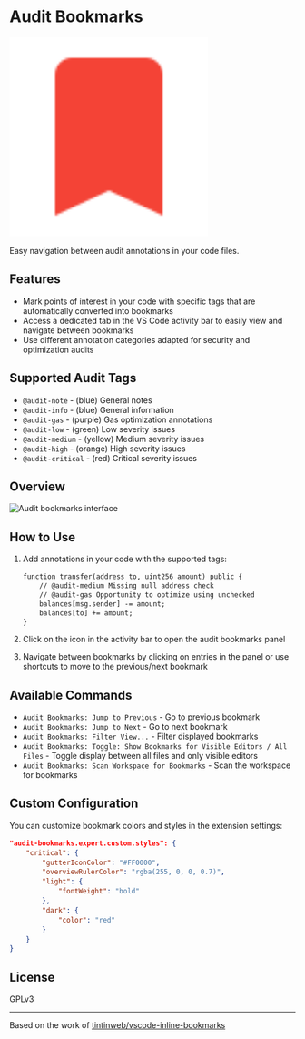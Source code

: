 # Audit Bookmarks

<img width="350" alt="audit_bookmarks_icon" src="images/icon.png">

Easy navigation between audit annotations in your code files.

## Features

* Mark points of interest in your code with specific tags that are automatically converted into bookmarks
* Access a dedicated tab in the VS Code activity bar to easily view and navigate between bookmarks
* Use different annotation categories adapted for security and optimization audits

## Supported Audit Tags

* `@audit-note` - (blue) General notes
* `@audit-info` - (blue) General information
* `@audit-gas` - (purple) Gas optimization annotations
* `@audit-low` - (green) Low severity issues
* `@audit-medium` - (yellow) Medium severity issues
* `@audit-high` - (orange) High severity issues
* `@audit-critical` - (red) Critical severity issues

## Overview

![Audit bookmarks interface](https://i.ibb.co/gZf9h0xZ/SCR-20250307-opkx.png)

## How to Use

1. Add annotations in your code with the supported tags:
   ```solidity
   function transfer(address to, uint256 amount) public {
       // @audit-medium Missing null address check
       // @audit-gas Opportunity to optimize using unchecked
       balances[msg.sender] -= amount;
       balances[to] += amount;
   }
   ```

2. Click on the icon in the activity bar to open the audit bookmarks panel

3. Navigate between bookmarks by clicking on entries in the panel or use shortcuts to move to the previous/next bookmark

## Available Commands

* `Audit Bookmarks: Jump to Previous` - Go to previous bookmark
* `Audit Bookmarks: Jump to Next` - Go to next bookmark
* `Audit Bookmarks: Filter View...` - Filter displayed bookmarks
* `Audit Bookmarks: Toggle: Show Bookmarks for Visible Editors / All Files` - Toggle display between all files and only visible editors
* `Audit Bookmarks: Scan Workspace for Bookmarks` - Scan the workspace for bookmarks

## Custom Configuration

You can customize bookmark colors and styles in the extension settings:

```json
"audit-bookmarks.expert.custom.styles": {
    "critical": {
        "gutterIconColor": "#FF0000",
        "overviewRulerColor": "rgba(255, 0, 0, 0.7)",
        "light": {
            "fontWeight": "bold"
        },
        "dark": {
            "color": "red"
        }
    }
}
```

## License

GPLv3

---

Based on the work of [tintinweb/vscode-inline-bookmarks](https://github.com/tintinweb/vscode-inline-bookmarks)
